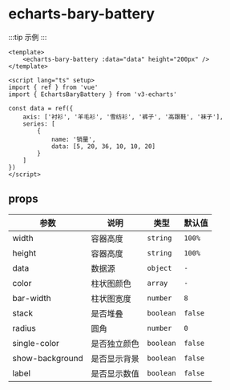 <script lang="ts" setup>
import EchartsBaryBattery from '@/echarts/bary/echarts-bary-battery.vue'
</script>

# echarts-bary-battery

:::tip 示例
<echarts-bary-battery />
:::

```vue
<template>
    <echarts-bary-battery :data="data" height="200px" />
</template>

<script lang="ts" setup>
import { ref } from 'vue'
import { EchartsBaryBattery } from 'v3-echarts'

const data = ref({
    axis: ['衬衫', '羊毛衫', '雪纺衫', '裤子', '高跟鞋', '袜子'],
    series: [
        {
            name: '销量',
            data: [5, 20, 36, 10, 10, 20]
        }
    ]
})
</script>
```

## props

| 参数            | 说明         | 类型      | 默认值  |
| --------------- | ------------ | --------- | ------- |
| width           | 容器高度     | `string`  | `100%`  |
| height          | 容器高度     | `string`  | `100%`  |
| data            | 数据源       | `object`  | `-`     |
| color           | 柱状图颜色   | `array`   | `-`     |
| bar-width       | 柱状图宽度   | `number`  | `8`     |
| stack           | 是否堆叠     | `boolean` | `false` |
| radius          | 圆角         | `number`  | `0`     |
| single-color    | 是否独立颜色 | `boolean` | `false` |
| show-background | 是否显示背景 | `boolean` | `false` |
| label           | 是否显示数值 | `boolean` | `false` |
